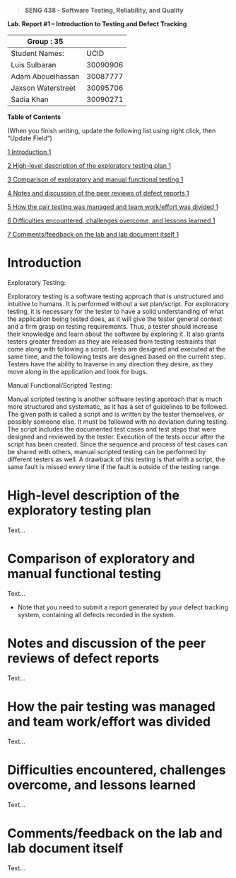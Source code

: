 >   **SENG 438 - Software Testing, Reliability, and Quality**

**Lab. Report \#1 – Introduction to Testing and Defect Tracking**

| Group \:  35     |            |
|-------------------|------------|
| Student Names:    |    UCID    |
| Luis Sulbaran     | 30090906   |
| Adam Abouelhassan | 30087777   |
| Jaxson Waterstreet| 30095706   |  
| Sadia Khan        | 30090271   |

**Table of Contents**

(When you finish writing, update the following list using right click, then
“Update Field”)

[1 Introduction	1](#_Toc439194677)

[2 High-level description of the exploratory testing plan	1](#_Toc439194678)

[3 Comparison of exploratory and manual functional testing	1](#_Toc439194679)

[4 Notes and discussion of the peer reviews of defect reports	1](#_Toc439194680)

[5 How the pair testing was managed and team work/effort was
divided	1](#_Toc439194681)

[6 Difficulties encountered, challenges overcome, and lessons
learned	1](#_Toc439194682)

[7 Comments/feedback on the lab and lab document itself	1](#_Toc439194683)

# Introduction

Exploratory Testing:

Exploratory testing is a software testing approach that is unstructured and intuitive to humans. It is performed without a set plan/script. For exploratory testing, it is necessary for the tester to have a solid understanding of what the application being tested does, as it will give the tester general context and a firm grasp on testing requirements. Thus, a tester should increase their knowledge and learn about the software by exploring it. It also grants testers greater freedom as they are released from testing restraints that come along with following a script. Tests are designed and executed at the same time, and the following tests are designed based on the current step. Testers have the ability to traverse in any direction they desire, as they move along in the application and look for bugs.

Manual Functional/Scripted Testing:

Manual scripted testing is another software testing approach that is much more structured and systematic, as it has a set of guidelines to be followed. The given path is called a script and is written by the tester themselves, or possibly someone else. It must be followed with no deviation during testing. The script includes the documented test cases and test steps that were designed and reviewed by the tester. Execution of the tests occur after the script has been created. Since the sequence and process of test cases can be shared with others, manual scripted testing can be performed by different testers as well. A drawback of this testing is that with a script, the same fault is missed every time if the fault is outside of the testing range.

# High-level description of the exploratory testing plan

Text…

# Comparison of exploratory and manual functional testing

Text…

-   Note that you need to submit a report generated by your defect tracking
    system, containing all defects recorded in the system.

# Notes and discussion of the peer reviews of defect reports

Text…

# How the pair testing was managed and team work/effort was divided 

Text…

# Difficulties encountered, challenges overcome, and lessons learned

Text…

# Comments/feedback on the lab and lab document itself

Text…

